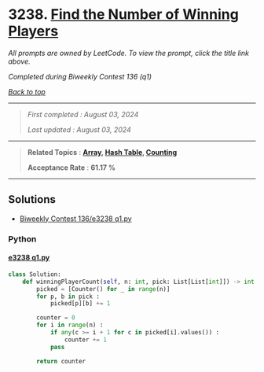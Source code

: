 # 3238. [Find the Number of Winning Players](<https://leetcode.com/problems/find-the-number-of-winning-players>)

*All prompts are owned by LeetCode. To view the prompt, click the title link above.*

*Completed during Biweekly Contest 136 (q1)*

*[Back to top](<../README.md>)*

------

> *First completed : August 03, 2024*
>
> *Last updated : August 03, 2024*

------

> **Related Topics** : **[Array](<by_topic/Array.md>), [Hash Table](<by_topic/Hash Table.md>), [Counting](<by_topic/Counting.md>)**
>
> **Acceptance Rate** : **61.17 %**

------

## Solutions

- [Biweekly Contest 136/e3238 q1.py](<../my-submissions/Biweekly Contest 136/e3238 q1.py>)
### Python
#### [e3238 q1.py](<../my-submissions/Biweekly Contest 136/e3238 q1.py>)
```Python
class Solution:
    def winningPlayerCount(self, n: int, pick: List[List[int]]) -> int:
        picked = [Counter() for _ in range(n)]
        for p, b in pick :
            picked[p][b] += 1

        counter = 0
        for i in range(n) :
            if any(c >= i + 1 for c in picked[i].values()) :
                counter += 1
            pass

        return counter
```

